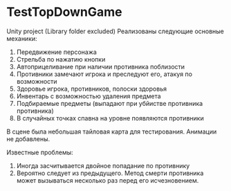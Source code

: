 # TestTopDownGame
Unity project (Library folder excluded)
Реализованы следующие основные механики:
1. Передвижение персонажа
2. Стрельба по нажатию кнопки
3. Автоприцеливание при наличии противника поблизости
4. Противники замечают игрока и преследуют его, атакуя по возможности
5. Здоровье игрока, противников, полоски здоровья
6. Инвентарь с возможностью удаления предмета
7. Подбираемые предметы (выпадают при убйистве противника противника)
8. В случайных точках спавна на уровне появляются противники

В сцене была небольшая тайловая карта для тестирования.
Анимации не добавлены.

Известные проблемы:
1. Иногда засчитывается двойное попадание по противнику
2. Вероятно следует из предыдущего. Метод смерти противника может вызываться несколько раз перед его исчезновением.

